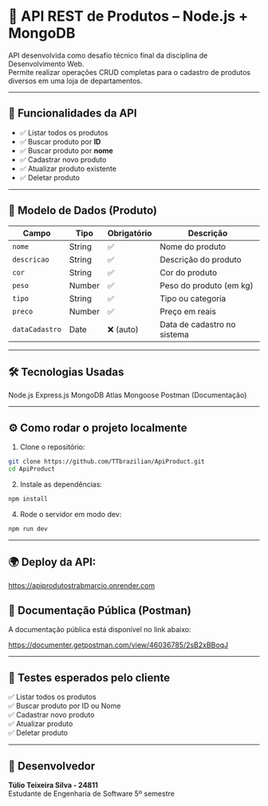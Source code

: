 # 🛒 API REST de Produtos – Node.js + MongoDB

API desenvolvida como desafio técnico final da disciplina de Desenvolvimento Web.  
Permite realizar operações CRUD completas para o cadastro de produtos diversos em uma loja de departamentos.

---

## 🧠 Funcionalidades da API

- ✅ Listar todos os produtos  
- ✅ Buscar produto por **ID**  
- ✅ Buscar produto por **nome**  
- ✅ Cadastrar novo produto  
- ✅ Atualizar produto existente  
- ✅ Deletar produto  

---

## 🧾 Modelo de Dados (Produto)

| Campo         | Tipo     | Obrigatório | Descrição                      |
|---------------|----------|-------------|--------------------------------|
| `nome`        | String   | ✅           | Nome do produto                |
| `descricao`   | String   | ✅           | Descrição do produto           |
| `cor`         | String   | ✅           | Cor do produto                 |
| `peso`        | Number   | ✅           | Peso do produto (em kg)        |
| `tipo`        | String   | ✅           | Tipo ou categoria              |
| `preco`       | Number   | ✅           | Preço em reais                 |
| `dataCadastro`| Date     | ❌ (auto)    | Data de cadastro no sistema    |

---

## 🛠️ Tecnologias Usadas

Node.js
Express.js
MongoDB Atlas
Mongoose
Postman (Documentação)


---

## ⚙️ Como rodar o projeto localmente

1. Clone o repositório:

```bash
git clone https://github.com/TTbrazilian/ApiProduct.git
cd ApiProduct
```

2. Instale as dependências:

```bash
npm install
```

4. Rode o servidor em modo dev:

```bash
npm run dev
```

---

## 🌍 Deploy da API:

 https://apiprodutostrabmarcio.onrender.com




## 📑 Documentação Pública (Postman)

A documentação pública está disponível no link abaixo:

   https://documenter.getpostman.com/view/46036785/2sB2xBBoqJ


---

## 🧪 Testes esperados pelo cliente

✅ Listar todos os produtos  
✅ Buscar produto por ID ou Nome  
✅ Cadastrar novo produto  
✅ Atualizar produto  
✅ Deletar produto

---

## 👤 Desenvolvedor

**Túlio Teixeira Silva - 24811**  
Estudante de Engenharia de Software 5º semestre

